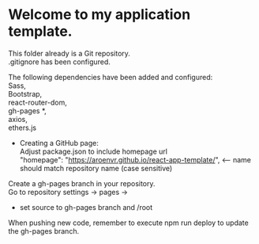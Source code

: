 # Welcome to my application template.

This folder already is a Git repository.  
.gitignore has been configured.

The following dependencies have been added and configured:  
Sass,  
Bootstrap,  
react-router-dom,  
gh-pages *,  
axios,  
ethers.js  

* Creating a GitHub page:  
Adjust package.json to include homepage url  
"homepage": "https://aroenvr.github.io/react-app-template/", <-- name should match repository name (case sensitive)  

Create a gh-pages branch in your repository.  
Go to repository settings -> pages ->  
- set source to gh-pages branch and /root


When pushing new code, remember to execute npm run deploy to update the gh-pages branch.
